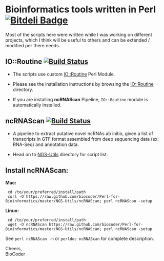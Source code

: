 Bioinformatics tools written in Perl [![Bitdeli Badge](https://d2weczhvl823v0.cloudfront.net/biocoder/Perl-for-Bioinformatics/trend.png)](https://bitdeli.com/free "Bitdeli Badge")
====================================
Most of the scripts here were written while I was working on different projects, which I think will be useful to others and can be extended / modified per there needs.

IO::Routine [![Build Status](https://travis-ci.org/biocoder/Perl-for-Bioinformatics.png?branch=master)](https://travis-ci.org/biocoder/Perl-for-Bioinformatics)
----------------------------
* The scripts use custom [IO::Routine](https://github.com/biocoder/Perl-for-Bioinformatics/tree/master/IO-Routine) Perl Module. 

* Please see the installation instructions by browsing the [IO::Routine](https://github.com/biocoder/Perl-for-Bioinformatics/tree/master/IO-Routine) directory.

* If you are installing **ncRNAScan** Pipeline, `IO::Routine` module is automatically installed.

ncRNAScan [![Build Status](https://travis-ci.org/biocoder/Perl-for-Bioinformatics.png?branch=master)](https://travis-ci.org/biocoder/Perl-for-Bioinformatics)
--------------------------
* A pipeline to extract putative novel ncRNAs ab initio, given a list of transcripts in GTF format assembled from deep sequencing data (ex: RNA-Seq) and annotation data.

* Head on to [NGS-Utils](https://github.com/biocoder/Perl-for-Bioinformatics/tree/master/NGS-Utils) directory for script list.

Install ncRNAScan:
--------
**Mac:**

     cd /to/your/preferred/install/path
     curl -O https://raw.github.com/biocoder/Perl-for-Bioinformatics/master/NGS-Utils/ncRNAScan; perl ncRNAScan -setup

**Linux:**

     cd /to/your/preferred/install/path
     wget -O ncRNAScan https://raw.github.com/biocoder/Perl-for-Bioinformatics/master/NGS-Utils/ncRNAScan; perl ncRNAScan -setup

See `perl ncRNAScan -h` or `perldoc ncRNAScan` for complete description.
 
Cheers,  
BioCoder

